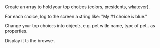 #

Create an array to hold your top choices (colors, presidents, whatever).

For each choice, log to the screen a string like: "My #1 choice is blue."

Change your top choices into objects, e.g. pet with: name, type of pet.. as properties.

Display it to the browser.
